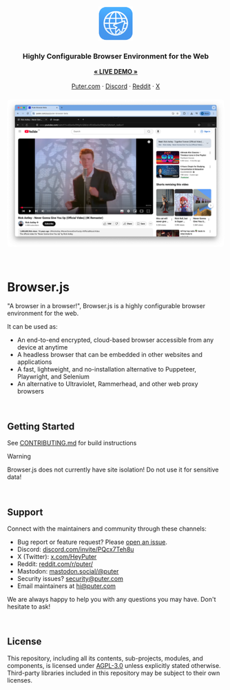 <h3 align="center"><img width="80" alt="Browser.js" src="./assets/icon-256.png"></h3>

<h3 align="center">Highly Configurable Browser Environment for the Web</h3>

<p align="center">
    <a href="https://puter.com/app/puter-browser-beta"><strong>« LIVE DEMO »</strong></a>
    <br />
    <br />
    <a href="https://puter.com">Puter.com</a>
    ·
    <a href="https://discord.com/invite/PQcx7Teh8u">Discord</a>
    ·
    <a href="https://reddit.com/r/puter">Reddit</a>
    ·
    <a href="https://twitter.com/HeyPuter">X</a>
</p>
<h3 align="center"><img style="border-radius:5px;" alt="screenshot" src="./assets/screenshot.png"></h3>

<br>

# Browser.js

"A browser in a browser!", Browser.js is a highly configurable browser environment for the web.

It can be used as:

- An end-to-end encrypted, cloud-based browser accessible from any device at anytime
- A headless browser that can be embedded in other websites and applications
- A fast, lightweight, and no-installation alternative to Puppeteer, Playwright, and Selenium
- An alternative to Ultraviolet, Rammerhead, and other web proxy browsers


<br>

## Getting Started

See [CONTRIBUTING.md](/CONTRIBUTING.md) for build instructions

> [!WARNING]
> Browser.js does not currently have site isolation! Do not use it for sensitive data!

<br>


## Support

Connect with the maintainers and community through these channels:

- Bug report or feature request? Please [open an issue](https://github.com/HeyPuter/browser.js/issues/new/choose).
- Discord: [discord.com/invite/PQcx7Teh8u](https://discord.com/invite/PQcx7Teh8u)
- X (Twitter): [x.com/HeyPuter](https://x.com/HeyPuter)
- Reddit: [reddit.com/r/puter/](https://www.reddit.com/r/puter/)
- Mastodon: [mastodon.social/@puter](https://mastodon.social/@puter)
- Security issues? [security@puter.com](mailto:security@puter.com)
- Email maintainers at [hi@puter.com](mailto:hi@puter.com)

We are always happy to help you with any questions you may have. Don't hesitate to ask!

<br/>

## License

This repository, including all its contents, sub-projects, modules, and components, is licensed under [AGPL-3.0](https://github.com/HeyPuter/puter/blob/main/LICENSE.txt) unless explicitly stated otherwise. Third-party libraries included in this repository may be subject to their own licenses.

<br/>

